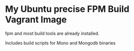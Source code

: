 My Ubuntu precise FPM Build Vagrant Image
==========================================

fpm and most build tools are already installed.

Includes build scripts for Mono and Mongodb binaries

